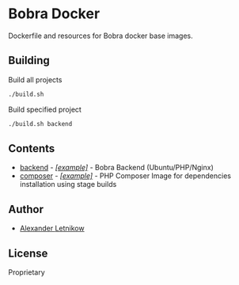 # Bobra Docker
Dockerfile and resources for Bobra docker base images.

## Building
Build all projects
```bash
./build.sh
```
Build specified project
```bash
./build.sh backend
```

## Contents
- [backend](./backend) - [*[example]*](./backend/examples/Dockerfile) - Bobra Backend (Ubuntu/PHP/Nginx)
- [composer](./composer) - [*[example]*](./backend/examples/Dockerfile) - PHP Composer Image for dependencies installation using stage builds 

## Author
- [Alexander <Horat1us> Letnikow](mailto:reclamme@gmail.com)

## License
Proprietary
